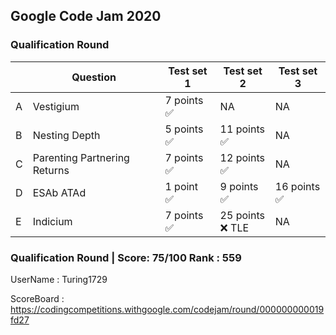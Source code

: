 ## Google Code Jam 2020

### Qualification Round

|     | Question                     | Test set 1        | Test set 2   | Test set 3 |
| --- | ---------------------------- | ----------------- | ------------- | ----------- |
| A   | Vestigium                    |  7 points<br/> ✅         |  NA            |   NA          | 
| B   | Nesting Depth                |  5 points<br/> ✅        | 11 points<br/> ✅            |   NA          |
| C   | Parenting Partnering Returns |  7 points<br/> ✅        | 12 points<br/> ✅            |   NA          |
| D   | ESAb ATAd                    |  1 point<br/>  ✅        | 9 points<br/>  ✅           | 16 points<br/>✅ |
| E   | Indicium                     |  7 points<br/> ✅        | 25 points<br/> ❌ TLE    |    NA         |


### Qualification Round |   Score: 75/100  Rank : 559 

UserName : Turing1729

ScoreBoard : https://codingcompetitions.withgoogle.com/codejam/round/000000000019fd27  
